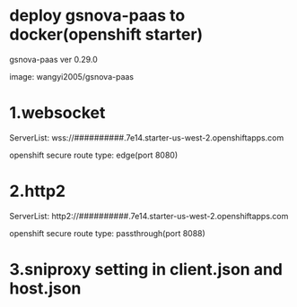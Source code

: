 # deploy gsnova-paas to  docker(openshift starter)

gsnova-paas ver 0.29.0

image: wangyi2005/gsnova-paas

# 1.websocket

ServerList: wss://##########.7e14.starter-us-west-2.openshiftapps.com

openshift secure route type: edge(port 8080)

# 2.http2

ServerList: http2://##########.7e14.starter-us-west-2.openshiftapps.com

openshift secure route type: passthrough(port 8088)

# 3.sniproxy setting in client.json and host.json

